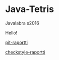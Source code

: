 # Java-Tetris
Javalabra s2016

Hello!

[pit-raportti](https://htmlpreview.github.io/?https://github.com/vlonka/Java-Tetris/blob/master/Dokumentaatio/pit%20101216/index.html)

[checkstyle-raportti](http://htmlpreview.github.io/?https://github.com/vlonka/Java-Tetris/blob/master/Dokumentaatio/Checkstyle/checkstyle.html)
